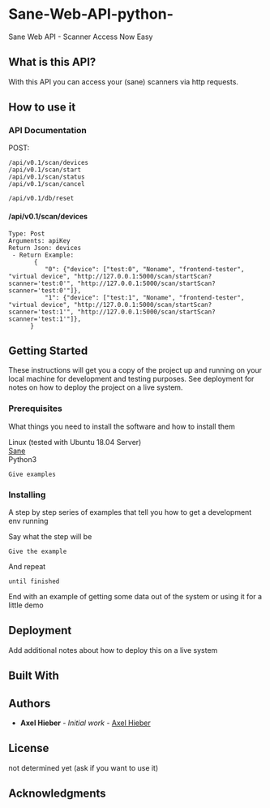 # Sane-Web-API-python-
Sane Web API - Scanner Access Now Easy

## What is this API?
With this API you can access your (sane) scanners via http requests.

## How to use it

### API Documentation
POST:
```
/api/v0.1/scan/devices
/api/v0.1/scan/start
/api/v0.1/scan/status
/api/v0.1/scan/cancel

/api/v0.1/db/reset
```

#### /api/v0.1/scan/devices
```
Type: Post
Arguments: apiKey
Return Json: devices
 - Return Example: 
       {
          "0": {"device": ["test:0", "Noname", "frontend-tester", "virtual device", "http://127.0.0.1:5000/scan/startScan?scanner='test:0'", "http://127.0.0.1:5000/scan/startScan?scanner='test:0'"]}, 
          "1": {"device": ["test:1", "Noname", "frontend-tester", "virtual device", "http://127.0.0.1:5000/scan/startScan?scanner='test:1'", "http://127.0.0.1:5000/scan/startScan?scanner='test:1'"]}, 
      }
```

## Getting Started

These instructions will get you a copy of the project up and running on your local machine for development and testing purposes. See deployment for notes on how to deploy the project on a live system.

### Prerequisites

What things you need to install the software and how to install them

Linux (tested with Ubuntu 18.04 Server) <br />
[Sane](https://www.sane-project.org//) <br />
Python3 <br />

```
Give examples
```

### Installing

A step by step series of examples that tell you how to get a development env running

Say what the step will be

```
Give the example
```

And repeat

```
until finished
```

End with an example of getting some data out of the system or using it for a little demo

## Deployment

Add additional notes about how to deploy this on a live system

## Built With



## Authors

* **Axel Hieber** - *Initial work* - [Axel Hieber](https://github.com/axelhieber)


## License

not determined yet (ask if you want to use it)

## Acknowledgments

